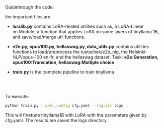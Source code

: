 
Guidethrough the code:

the important files are:
- **loralib.py** contains LoRA-related utilities such as, a LoRA-Linear nn.Module, a function that applies LoRA on some layers of tinyllama 1B, and save/load/merge util functions.

- **e2e.py, opus100.py, hellaswag.py, data_utils.py** contains utilities functions to load/preprocess the tuetschek/e2e_nlg, the Helsinki-NLP/opus-100 en-fr, and the hellaswag dataset. Task: **e2e:Generation, opus100:Translation, hellaswag:Multiple choice**
  
- **train.py** is the complete pipeline to train tinyllama

<br>
<br>

To execute:

```bash
python train.py --yaml_config cfg.yaml --log_dir logs
```

This will finetune tinyllama1B with LoRA with the parameters given by cfg.yaml. The results are saved the logs directory.

